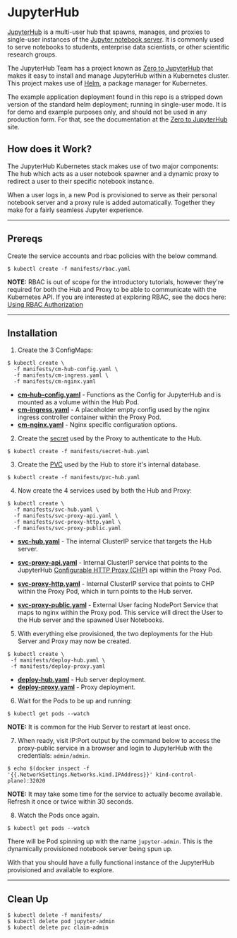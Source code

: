 # JupyterHub

[JupyterHub][hub] is a multi-user hub that spawns, manages, and proxies to single-user instances of the
[Jupyter notebook server][jupyter]. It is commonly used to serve notebooks to students, enterprise data scientists,
or other scientific research groups.

The JupyterHub Team has a project known as [Zero to JupyterHub][ztjh] that makes it easy to install and manage
JupyterHub within a Kubernetes cluster. This project makes use of [Helm][helm], a package manager for Kubernetes. 

The example application deployment found in this repo is a stripped down version of the standard helm deployment;
running in single-user mode. It is for demo and example purposes only, and should not be used in any production form.
For that, see the documentation at the [Zero to JupyterHub][ztjh] site.

## How does it Work?
The JupyterHub Kubernetes stack makes use of two major components: The hub which acts as a user notebook spawner and a
dynamic proxy to redirect a user to their specific notebook instance. 

When a user logs in, a new Pod is provisioned to serve as their personal notebook server and a proxy rule is added
automatically. Together they make for a fairly seamless Jupyter experience.

---

## Prereqs

Create the service accounts and rbac policies with the below command.
```
$ kubectl create -f manifests/rbac.yaml
```

**NOTE:** RBAC is out of scope for the introductory tutorials, however they're required for both the Hub and Proxy to
be able to communicate with the Kubernetes API. If you are interested at exploring RBAC, see the docs here:
[Using RBAC Authorization][rbac]

---

## Installation

1. Create the 3 ConfigMaps:
```
$ kubectl create \
  -f manifests/cm-hub-config.yaml \
  -f manifests/cm-ingress.yaml \
  -f manifests/cm-nginx.yaml
```
* **[cm-hub-config.yaml](manifests/cm-hub-config.yaml)** - Functions as the Config for JupyterHub and is mounted as a
  volume within the Hub Pod.
* **[cm-ingress.yaml](manifests/cm-ingress.yaml)** - A placeholder empty config used by the nginx ingress controller
  container within the Proxy Pod.
* **[cm-nginx.yaml](manifests/cm-nginx.yaml)** - Nginx specific configuration options.

2. Create the [secret](manifests/secret-hub.yaml) used by the Proxy to authenticate to the Hub.
```
$ kubectl create -f manifests/secret-hub.yaml
```

3. Create the [PVC](manifests/pvc-hub.yaml) used by the Hub to store it's internal database.
```
$ kubectl create -f manifests/pvc-hub.yaml
```

4. Now create the 4 services used by both the Hub and Proxy:
```
$ kubectl create \
  -f manifests/svc-hub.yaml \
  -f manifests/svc-proxy-api.yaml \
  -f manifests/svc-proxy-http.yaml \
  -f manifests/svc-proxy-public.yaml
```

* **[svc-hub.yaml](manifests/svc-hub.yaml)** - The internal ClusterIP service that targets the Hub server.
* **[svc-proxy-api.yaml](manifests/svc-proxy-api.yaml)** - Internal ClusterIP service that points to the JupyterHub
  [Configurable HTTP Proxy (CHP)][chp-proxy] api within the Proxy Pod.

* **[svc-proxy-http.yaml](manifests/svc-proxy-http.yaml)** - Internal ClusterIP service that points to CHP within the
  Proxy Pod, which in turn points to the Hub server.
* **[svc-proxy-public.yaml](manifests/svc-proxy-public.yaml)** - External User facing NodePort Service that maps to
  nginx within the Proxy pod. This service will direct the User to the Hub server and the spawned User Notebooks.

5. With everything else provisioned, the two deployments for the Hub Server and Proxy may now be created.
```
$ kubectl create \
 -f manifests/deploy-hub.yaml \
 -f manifests/deploy-proxy.yaml
```

* **[deploy-hub.yaml](manifests/deploy-hub.yaml)** - Hub server deployment.
* **[deploy-proxy.yaml](manifests/deploy-proxy.yaml)** - Proxy deployment.

6. Wait for the Pods to be up and running:
```
$ kubectl get pods --watch
```
**NOTE:** It is common for the Hub Server to restart at least once.

7. When ready, visit IP:Port output by the command below to access the proxy-public service in a browser and login to 
JupyterHub with the credentials: `admin/admin`.
```
$ echo $(docker inspect -f '{{.NetworkSettings.Networks.kind.IPAddress}}' kind-control-plane):32020
```
**NOTE:** It may take some time for the service to actually become available. Refresh it once or twice within 30 seconds.

8. Watch the Pods once again.
```
$ kubectl get pods --watch
```
There will be Pod spinning up with the name `jupyter-admin`. This is the dynamically provisioned notebook server being
  spun up. 

With that you should have a fully functional instance of the JupyterHub provisioned and available to explore.

---

## Clean Up

```
$ kubectl delete -f manifests/
$ kubectl delete pod jupyter-admin
$ kubectl delete pvc claim-admin
```

[hub]: https://jupyterhub.readthedocs.io/en/latest/
[jupyter]: https://jupyter-notebook.readthedocs.io/en/latest/
[ztjh]: https://zero-to-jupyterhub.readthedocs.io/en/latest/
[helm]: https://www.helm.sh/
[rbac]: https://kubernetes.io/docs/admin/authorization/rbac/
[chp-proxy]: https://github.com/jupyterhub/configurable-http-proxy